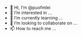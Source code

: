 - 👋 Hi, I’m @puofmlei
- 👀 I’m interested in ...
- 🌱 I’m currently learning ...
- 💞️ I’m looking to collaborate on ...
- 📫 How to reach me ...

<!---
puofmlei/puofmlei is a ✨ special ✨ repository because its `README.md` (this file) appears on your GitHub profile.
You can click the Preview link to take a look at your changes.
--->
